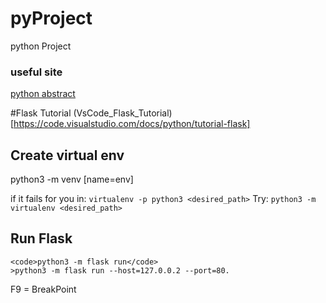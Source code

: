 # pyProject
python Project

### useful site
[python abstract](http://book.pythontips.com/en/latest/classes.html)

#Flask Tutorial
(VsCode_Flask_Tutorial)[https://code.visualstudio.com/docs/python/tutorial-flask]

## Create virtual env
python3 -m venv [name=env]

if it fails for you in:
`virtualenv -p python3 <desired_path>`
Try:
`python3 -m virtualenv <desired_path>`

## Run Flask
    <code>python3 -m flask run</code>
    >python3 -m flask run --host=127.0.0.2 --port=80.

F9 = BreakPoint